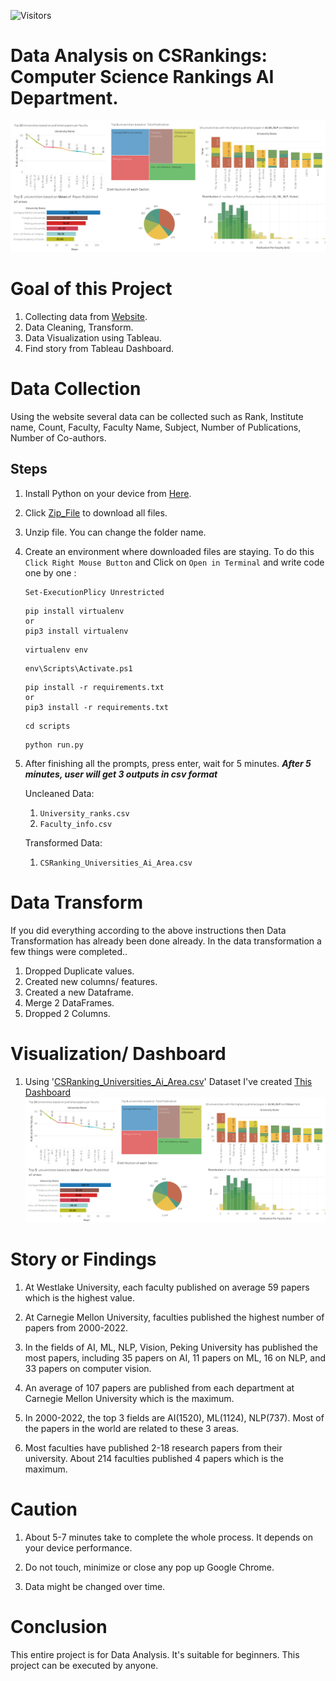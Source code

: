 ![Visitors](https://api.visitorbadge.io/api/visitors?path=https%3A%2F%2Fgithub.com%2FAklimaRimi%2FCSRankings_Computer_Science_Rankings_AI_Dept&label=Reads&countColor=%23263759)

# Data Analysis on CSRankings: Computer Science Rankings AI Department.

![](https://github.com/AklimaRimi/CSRankings_Computer_Science_Rankings_AI_Dept/blob/main/tableau_dashboard/viz.png)
  
# Goal of this Project
  1. Collecting data from [Website](https://csrankings.org/#/fromyear/2000/toyear/2022/index?ai&vision&mlmining&nlp&inforet&world).
  2. Data Cleaning, Transform.
  3. Data Visualization using Tableau.
  4. Find story from Tableau Dashboard.
  
# Data Collection
  Using the website several data can be collected such as Rank, Institute name, Count, Faculty, Faculty Name, Subject, Number of Publications, Number of Co-authors.
    
  ## **Steps**
  1. Install Python on your device from [Here](https://www.python.org/downloads/). 
  2. Click [Zip_File](https://github.com/AklimaRimi/CSRankings_Computer_Science_Rankings_AI_Dept/archive/refs/heads/main.zip) to download all files.
  3. Unzip file. You can change the folder name. 
  4. Create an environment where downloaded files are staying. To do this `Click Right Mouse Button` and Click on `Open in Terminal` and write code one by one :
    
      ```
      Set-ExecutionPlicy Unrestricted
      ```
      
      ```
      pip install virtualenv
      or 
      pip3 install virtualenv
      ```
      ```
      virtualenv env
      ```
      ```
      env\Scripts\Activate.ps1
      ```
      ```
      pip install -r requirements.txt
      or 
      pip3 install -r requirements.txt
      ```
      ```
      cd scripts
      ```
      ```
      python run.py
      ```
  5. After finishing all the prompts, press enter, wait for 5 minutes. 
      ***After 5 minutes, user will get 3 outputs in csv format***
          
      Uncleaned Data:
        1. `University_ranks.csv`
        2. `Faculty_info.csv`
 
      Transformed Data:
        1. `CSRanking_Universities_Ai_Area.csv`
        
     
# Data Transform
If you did everything according to the above instructions then Data Transformation has already been done already.
In the data transformation a few things were completed..
  
  1. Dropped Duplicate values.
  2. Created new columns/ features.
  3. Created a new Dataframe.
  4. Merge 2 DataFrames.
  5. Dropped 2 Columns.
  
# Visualization/ Dashboard
  1. Using '[CSRanking_Universities_Ai_Area.csv](https://github.com/AklimaRimi/CSRankings_Computer_Science_Rankings_AI_Dept/blob/main/outputs/CSRanking_Universities_Ai_Area.csv)' Dataset I've created [This Dashboard](https://public.tableau.com/app/profile/aklima.akter.rimi/viz/VisualizationsonCSRankingsUniversitiesinAIDepartment/Dashboard1)
  ![](https://github.com/AklimaRimi/CSRankings_Computer_Science_Rankings_AI_Dept/blob/main/tableau_dashboard/viz.png)
  
# Story or Findings
   1. At Westlake University, each faculty published on average 59 papers which is the highest value.
    
   2. At Carnegie Mellon University, faculties published the highest number of papers from 2000-2022.
    
   3. In the fields of AI, ML, NLP, Vision, Peking University has published the most papers, including 35 papers on AI, 11 papers on ML, 16 on NLP, and 33 papers on computer vision.
    
  4. An average of 107 papers are published from each department at Carnegie Mellon University which is the maximum.
    
  5. In 2000-2022, the top 3 fields are AI(1520), ML(1124), NLP(737). Most of the papers in the world are related to these 3 areas.
  
  6. Most faculties have published 2-18 research papers from their university. About 214 faculties published 4 papers which is the maximum.
 
 
# Caution
1. About 5-7 minutes take to complete the whole process. It depends on your device performance.
 
2. Do not touch, minimize or close any pop up Google Chrome.
 
3. Data might be changed over time.
  
  
# Conclusion
This entire project is for Data Analysis. It's suitable for beginners. This project can be executed by anyone. 
 
 

